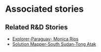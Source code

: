 # Associated stories

<!-- !!DO NOT REMOVE!! start autogenerated hyperlinks -->
## Related R&D Stories
- [Explorer\-Paraguay\- Monica Rios](/stories/?doc=23_Monica_Paraguay-en-US)
- [Solution Mapper\-South Sudan\-Tong Atak](/stories/?doc=Tong_edited-en-US)
<!-- !!DO NOT REMOVE!! end autogenerated hyperlinks -->